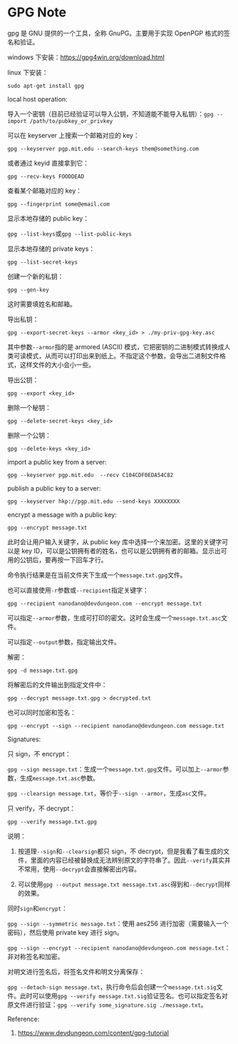 # GPG Note

gpg 是 GNU 提供的一个工具，全称 GnuPG。主要用于实现 OpenPGP 格式的签名和验证。

windows 下安装：<https://gpg4win.org/download.html>

linux 下安装：

`sudo apt-get install gpg`

local host operation:

导入一个密钥（目前已经验证可以导入公钥，不知道能不能导入私钥）：`gpg --import /path/to/pubkey_or_privkey`

可以在 keyserver 上搜索一个邮箱对应的 key：

`gpg --keyserver pgp.mit.edu --search-keys them@something.com`

或者通过 keyid 直接拿到它：

`gpg --recv-keys FOODDEAD`

查看某个邮箱对应的 key：

`gpg --fingerprint some@email.com`

显示本地存储的 public key：

`gpg --list-keys`或`gpg --list-public-keys`

显示本地存储的 private keys：

`gpg --list-secret-keys`

创建一个新的私钥：

`gpg --gen-key`

这时需要填姓名和邮箱。

导出私钥：

`gpg --export-secret-keys --armor <key_id> > ./my-priv-gpg-key.asc`

其中参数`--armor`指的是 armored (ASCII) 模式，它把密钥的二进制模式转换成人类可读模式，从而可以打印出来到纸上。不指定这个参数，会导出二进制文件格式，这样文件的大小会小一些。

导出公钥：

`gpg --export <key_id>`

删除一个秘钥：

`gpg --delete-secret-keys <key_id>`

删除一个公钥：

`gpg --delete-keys <key_id>`

import a public key from a server:

`gpg --keyserver pgp.mit.edu  --recv C104CDF0EDA54C82`

publish a public key to a server:

`gpg --keyserver hkp://pgp.mit.edu --send-keys XXXXXXXX`

encrypt a message with a public key:

`gpg --encrypt message.txt`

此时会让用户输入关键字，从 public key 库中选择一个来加密。这里的关键字可以是 key ID，可以是公钥拥有者的姓名，也可以是公钥拥有者的邮箱。显示出可用的公钥后，要再按一下回车才行。

命令执行结果是在当前文件夹下生成一个`message.txt.gpg`文件。

也可以直接使用`-r`参数或`--recipient`指定关键字：

`gpg --recipient nanodano@devdungeon.com --encrypt message.txt`

可以指定`--armor`参数，生成可打印的密文。这时会生成一个`message.txt.asc`文件。

可以指定`--output`参数，指定输出文件。

解密：

`gpg -d message.txt.gpg`

将解密后的文件输出到指定文件中：

`gpg --decrypt message.txt.gpg > decrypted.txt`

也可以同时加密和签名：

`gpg --encrypt --sign --recipient nanodano@devdungeon.com message.txt`

Signatures:

只 sign，不 encrypt：

`gpg --sign message.txt`：生成一个`message.txt.gpg`文件。可以加上`--armor`参数，生成`message.txt.asc`参数。

`gpg --clearsign message.txt`，等价于`--sign --armor`，生成`asc`文件。

只 verify，不 decrypt：

`gpg --verify message.txt.gpg`

说明：

1. 按道理`--sign`和`--clearsign`都只 sign，不 decrypt，但是我看了看生成的文件，里面的内容已经被替换成无法辨别原文的字符串了。因此`--verify`其实并不常用，使用`--decrypt`会直接解密出内容。

1. 可以使用`gpg --output message.txt message.txt.asc`得到和`--decrypt`同样的效果。

同时`sign`和`encrypt`：

`gpg --sign --symmetric message.txt`：使用 aes256 进行加密（需要输入一个密码），然后使用 private key 进行 sign。

`gpg --sign --encrypt --recipient nanodano@devdungeon.com message.txt`：非对称签名和加密。

对明文进行签名后，将签名文件和明文分离保存：

`gpg --detach-sign message.txt`，执行命令后会创建一个`message.txt.sig`文件。此时可以使用`gpg --verify message.txt.sig`验证签名。也可以指定签名对原文件进行验证：`gpg --verify some_signature.sig ./message.txt`。

Reference:

1. <https://www.devdungeon.com/content/gpg-tutorial>